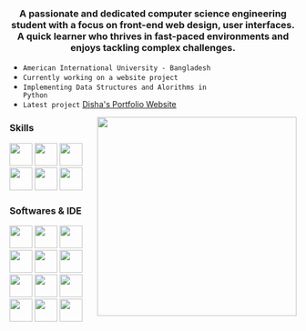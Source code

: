 <h3 align="center"><b>A passionate and dedicated computer science engineering student with a focus on front-end web design, user interfaces. A quick learner who thrives in fast-paced environments and enjoys tackling complex challenges.</b></h3>

- <code>American International University - Bangladesh</code>
- <code>Currently working on a website project</code>
- <code>Implementing Data Structures and Alorithms in Python</code>
- <code>Latest project</code> [Disha's Portfolio Website](https://tahsinhasib.github.io/Disha-Portfolio/)

<div align="right">
  <img align="right" src = "https://github-readme-stats.vercel.app/api/top-langs/?username=tahsinhasib&show_icons=true&theme=github_dark&count_private=true&hide_border=true&layout=donut&langs_count=15&hide=plsql" width="350">
</div>

<h3>Skills</h3>
<div align="left">
  <img src="https://img.icons8.com/?size=512&id=40670&format=png" width="40px"><img>
  <img src="https://img.icons8.com/?size=512&id=40669&format=png" width="40px">
  <img src="https://img.icons8.com/?size=512&id=13679&format=png" width="40px">
  <img src="https://img.icons8.com/?size=512&id=20909&format=png" width="40px">
  <img src="https://img.icons8.com/?size=512&id=21278&format=png" width="40px">
  <img src="https://img.icons8.com/color/256/c-sharp-logo-2.png" width="40px">
</div>

<h3>Softwares & IDE</h3>
<div align="left">
  <img src="https://img.icons8.com/?size=512&id=0OQR1FYCuA9f&format=png" width="40px"><img>
  <img src="https://img.icons8.com/?size=512&id=ezj3zaVtImPg&format=png" width="40px">
  <img src="https://img.icons8.com/?size=512&id=A9D8s9odUiU8&format=png" width="40px">
  <img src="https://img.icons8.com/?size=512&id=6RHskkZGRABM&format=png" width="40px">
  <img src="https://img.icons8.com/?size=512&id=laYYF3dV0Iew&format=png" width="40px">
  <img src="https://img.icons8.com/color/256/git.png" width="40px">
  <img src="https://img.icons8.com/fluency/256/obs-studio.png" width="40px">
  <img src="https://img.icons8.com/color/256/ms-word.png" width="40px">
  <img src="https://img.icons8.com/color/256/ms-powerpoint--v1.png" width="40px">
  <img src="https://img.icons8.com/color/256/ms-excel.png" width="40px">
  <img src="https://img.icons8.com/fluency/256/microsoft-teams-2019.png" width="40px">
  <img src="https://img.icons8.com/color/256/adobe-photoshop--v1.png" width="40px">
</div>


